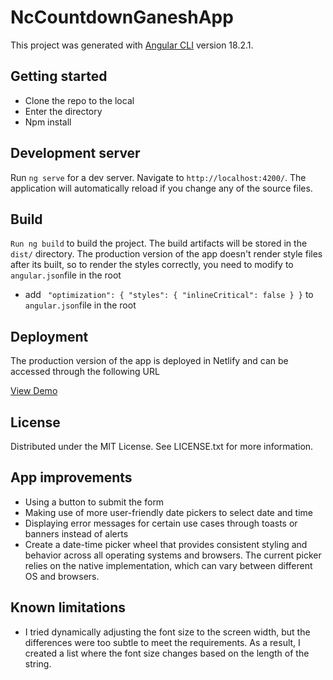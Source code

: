 # NcCountdownGaneshApp

This project was generated with [Angular CLI](https://github.com/angular/angular-cli) version 18.2.1.

## Getting started

- Clone the repo to the local
- Enter the directory
- Npm install

## Development server

Run `ng serve` for a dev server. Navigate to `http://localhost:4200/`. The application will automatically reload if you change any of the source files.

## Build

`Run ng build` to build the project. The build artifacts will be stored in the `dist/` directory. The production version of the app doesn't render style files after its built, so to render the styles correctly, you need to modify to `angular.json`file in the root

- add ` "optimization": {
  "styles": {
    "inlineCritical": false
  }
}`
  to `angular.json`file in the root

## Deployment

The production version of the app is deployed in Netlify and can be accessed through the following URL

<a href="https://nc-countdown-app-ganesh.netlify.app">View Demo</a>

## License

Distributed under the MIT License. See LICENSE.txt for more information.

## App improvements

- Using a button to submit the form
- Making use of more user-friendly date pickers to select date and time
- Displaying error messages for certain use cases through toasts or banners instead of alerts
- Create a date-time picker wheel that provides consistent styling and behavior across all operating systems and browsers. The current picker relies on the native implementation, which can vary between different OS and browsers.

## Known limitations

- I tried dynamically adjusting the font size to the screen width, but the differences were too subtle to meet the requirements. As a result, I created a list where the font size changes based on the length of the string.
